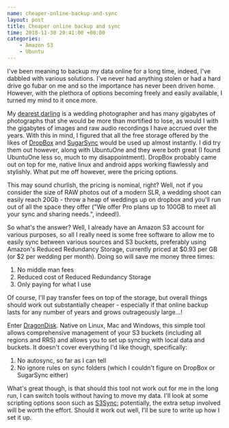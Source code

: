 ```yaml
--- 
name: cheaper-online-backup-and-sync
layout: post
title: Cheaper online backup and sync
time: 2010-11-30 20:41:00 +00:00
categories:
    - Amazon S3
    - Ubuntu
---
```

I've been meaning to backup my data online for a long time, indeed, I've dabbled with various solutions. I've never had anything stolen or had a hard drive go fubar on me and so the importance has never been driven home. However, with the plethora of options becoming freely and easily available, I turned my mind to it once more.<!--more-->

My <a href="http://www.theimagegardenblog.com/">dearest darling</a> is a wedding photographer and has many gigabytes of photographs that she would be more than mortified to lose, as would I with the gigabytes of images and raw audio recordings I have accrued over the years. With this in mind, I figured that all the free storage offered by the likes of <a href="http://www.dropbox.com/">DropBox</a> and <a href="https://www.sugarsync.com/">SugarSync</a> would be used up almost instantly. I did try them out however, along with UbuntuOne and they were both great (I found UbuntuOne less so, much to my disappointment). DropBox probably came out on top for me, native linux and android apps working flawlessly and stylishly. What put me off however, were the pricing options.

This may sound churlish, the pricing is nominal, right? Well, not if you consider the size of RAW photos out of a modern SLR, a wedding shoot can easily reach 20Gb - throw a heap of weddings up on dropbox and you'll run out of all the space they offer ("We offer Pro plans up to 100GB to meet all your sync and sharing needs.", indeed!).

So what's the answer? Well, I already have an Amazon S3 account for various purposes, so all I really need is some free software to allow me to easily sync between various sources and S3 buckets, preferably using Amazon's Reduced Redundancy Storage, currently priced at $0.93 per GB (or $2 per wedding per month). Doing so will save me money three times:

1. No middle man fees
2. Reduced cost of Reduced Redundancy Storage
3. Only paying for what I use

Of course, I'll pay transfer fees on top of the storage, but overall things should work out substantially cheaper - especially if that online backup lasts for any number of years and grows outrageously large...!

Enter <a href="http://www.dragondisk.com/">DragonDisk</a>. Native on Linux, Mac and Windows, this simple tool allows comprehensive management of your S3 buckets (including all regions and RRS) and allows you to set up syncing with local data and buckets. It doesn't cover everything I'd like though, specifically:

1. No autosync, so far as I can tell
2. No ignore rules on sync folders (which I couldn't figure on DropBox or SugarSync either)

What's great though, is that should this tool not work out for me in the long run, I can  switch tools without having to move my data. I'll look at some scripting options soon such as <a href="http://www.s3sync.net/wiki">S3Sync</a>; potentially, the extra setup involved will be worth the effort. Should it work out well, I'll be sure to write up how I set it up.
